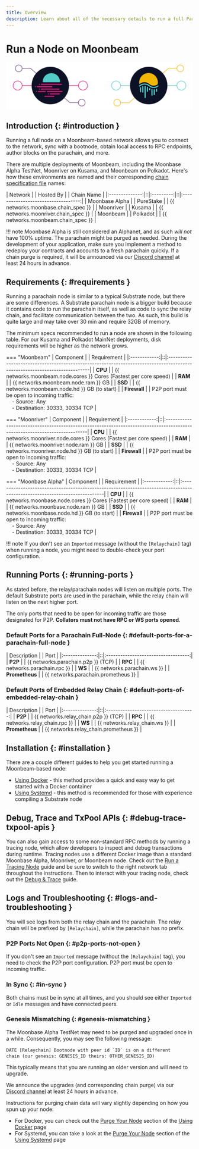 ```yaml
---
title: Overview
description: Learn about all of the necessary details to run a full Parachain node for the Moonbeam Network to have your RPC Endpoint or produce blocks
---
```


# Run a Node on Moonbeam

![Full Node Moonbeam Banner](/images/node-operators/networks/run-a-node/overview/full-node-banner.png)

## Introduction {: #introduction } 

Running a full node on a Moonbeam-based network allows you to connect to the network, sync with a bootnode, obtain local access to RPC endpoints, author blocks on the parachain, and more.

There are multiple deployments of Moonbeam, including the Moonbase Alpha TestNet, Moonriver on Kusama, and Moonbeam on Polkadot. Here's how these environments are named and their corresponding [chain specification file](https://substrate.dev/docs/en/knowledgebase/integrate/chain-spec) names:

|    Network     |  | Hosted By |  |             Chain Name              |
|:--------------:|::|:---------:|::|:-----------------------------------:|
| Moonbase Alpha |  | PureStake |  | {{ networks.moonbase.chain_spec }}  |
|   Moonriver    |  |  Kusama   |  | {{ networks.moonriver.chain_spec }} |
|    Moonbeam    |  | Polkadot  |  | {{ networks.moonbeam.chain_spec }}  |

!!! note
    Moonbase Alpha is still considered an Alphanet, and as such _will not_ have 100% uptime. The parachain might be purged as needed. During the development of your application, make sure you implement a method to redeploy your contracts and accounts to a fresh parachain quickly. If a chain purge is required, it will be announced via our [Discord channel](https://discord.gg/PfpUATX) at least 24 hours in advance.

## Requirements {: #requirements } 

Running a parachain node is similar to a typical Substrate node, but there are some differences. A Substrate parachain node is a bigger build because it contains code to run the parachain itself, as well as code to sync the relay chain, and facilitate communication between the two. As such, this build is quite large and may take over 30 min and require 32GB of memory.

The minimum specs recommended to run a node are shown in the following table. For our Kusama and Polkadot MainNet deployments, disk requirements will be higher as the network grows.

=== "Moonbeam"
    |  Component   |  | Requirement                                                                                                                |
    |:------------:|::|:---------------------------------------------------------------------------------------------------------------------------|
    |   **CPU**    |  | {{ networks.moonbeam.node.cores }} Cores (Fastest per core speed)                                                         |
    |   **RAM**    |  | {{ networks.moonbeam.node.ram }} GB                                                                                       |
    |   **SSD**    |  | {{ networks.moonbeam.node.hd }} GB (to start)                                                                             |
    | **Firewall** |  | P2P port must be open to incoming traffic:<br>&nbsp; &nbsp; - Source: Any<br>&nbsp; &nbsp; - Destination: 30333, 30334 TCP |

=== "Moonriver"
    |  Component   |  | Requirement                                                                                                                |
    |:------------:|::|:---------------------------------------------------------------------------------------------------------------------------|
    |   **CPU**    |  | {{ networks.moonriver.node.cores }} Cores (Fastest per core speed)                                                         |
    |   **RAM**    |  | {{ networks.moonriver.node.ram }} GB                                                                                       |
    |   **SSD**    |  | {{ networks.moonriver.node.hd }} GB (to start)                                                                             |
    | **Firewall** |  | P2P port must be open to incoming traffic:<br>&nbsp; &nbsp; - Source: Any<br>&nbsp; &nbsp; - Destination: 30333, 30334 TCP |

=== "Moonbase Alpha"
    |  Component   |  | Requirement                                                                                                                |
    |:------------:|::|:---------------------------------------------------------------------------------------------------------------------------|
    |   **CPU**    |  | {{ networks.moonbase.node.cores }} Cores (Fastest per core speed)                                                          |
    |   **RAM**    |  | {{ networks.moonbase.node.ram }} GB                                                                                        |
    |   **SSD**    |  | {{ networks.moonbase.node.hd }} GB (to start)                                                                              |
    | **Firewall** |  | P2P port must be open to incoming traffic:<br>&nbsp; &nbsp; - Source: Any<br>&nbsp; &nbsp; - Destination: 30333, 30334 TCP |

!!! note
    If you don't see an `Imported` message (without the `[Relaychain]` tag) when running a node, you might need to double-check your port configuration.

## Running Ports {: #running-ports } 

As stated before, the relay/parachain nodes will listen on multiple ports. The default Substrate ports are used in the parachain, while the relay chain will listen on the next higher port.

The only ports that need to be open for incoming traffic are those designated for P2P. **Collators must not have RPC or WS ports opened**.

### Default Ports for a Parachain Full-Node {: #default-ports-for-a-parachain-full-node } 

|  Description   |  |                Port                 |
|:--------------:|::|:-----------------------------------:|
|    **P2P**     |  | {{ networks.parachain.p2p }} (TCP)  |
|    **RPC**     |  |    {{ networks.parachain.rpc }}     |
|     **WS**     |  |     {{ networks.parachain.ws }}     |
| **Prometheus** |  | {{ networks.parachain.prometheus }} |

### Default Ports of Embedded Relay Chain {: #default-ports-of-embedded-relay-chain } 

|  Description   |  |                 Port                  |
|:--------------:|::|:-------------------------------------:|
|    **P2P**     |  | {{ networks.relay_chain.p2p }} (TCP)  |
|    **RPC**     |  |    {{ networks.relay_chain.rpc }}     |
|     **WS**     |  |     {{ networks.relay_chain.ws }}     |
| **Prometheus** |  | {{ networks.relay_chain.prometheus }} |

## Installation {: #installation }

There are a couple different guides to help you get started running a Moonbeam-based node:

- [Using Docker](/node-operators/networks/run-a-node/docker) - this method provides a quick and easy way to get started with a Docker container
- [Using Systemd](/node-operators/networks/run-a-node/systemd) - this method is recommended for those with experience compiling a Substrate node 

## Debug, Trace and TxPool APIs {: #debug-trace-txpool-apis } 

You can also gain access to some non-standard RPC methods by running a tracing node, which allow developers to inspect and debug transactions during runtime. Tracing nodes use a different Docker image than a standard Moonbase Alpha, Moonriver, or Moonbeam node. Check out the [Run a Tracing Node](/node-operators/networks/tracing-node) guide and be sure to switch to the right network tab throughout the instructions. Then to interact with your tracing node, check out the [Debug & Trace](/builders/tools/debug-trace) guide.

## Logs and Troubleshooting {: #logs-and-troubleshooting } 

You will see logs from both the relay chain and the parachain. The relay chain will be prefixed by `[Relaychain]`, while the parachain has no prefix.

### P2P Ports Not Open {: #p2p-ports-not-open } 

If you don't see an `Imported` message (without the `[Relaychain]` tag), you need to check the P2P port configuration. P2P port must be open to incoming traffic.

### In Sync {: #in-sync } 

Both chains must be in sync at all times, and you should see either `Imported` or `Idle` messages and have connected peers.

### Genesis Mismatching {: #genesis-mismatching } 

The Moonbase Alpha TestNet may need to be purged and upgraded once in a while. Consequently, you may see the following message:

```
DATE [Relaychain] Bootnode with peer id `ID` is on a different
chain (our genesis: GENESIS_ID theirs: OTHER_GENESIS_ID)
```

This typically means that you are running an older version and will need to upgrade.

We announce the upgrades (and corresponding chain purge) via our [Discord channel](https://discord.gg/PfpUATX) at least 24 hours in advance. 

Instructions for purging chain data will vary slightly depending on how you spun up your node:

  - For Docker, you can check out the [Purge Your Node](/node-operators/networks/run-a-node/docker/#purge-your-node) section of the [Using Docker](/node-operators/networks/run-a-node/docker) page
  - For Systemd, you can take a look at the [Purge Your Node](/node-operators/networks/run-a-node/systemd/#purge-your-node) section of the [Using Systemd](/node-operators/networks/run-a-node/systemd) page